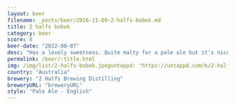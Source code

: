 ```yaml
---
layout: beer
filename: _posts/beer/2016-11-09-2-halfs-bobek.md
title: 2 halfs bobek
category: beer
score: 8
beer-date: "2022-08-07"
desc: "Has a lovely sweetness. Quite malty for a pale ale but it’s nice to have something different"
permalink: /beer/:title.html
img: /img/list/2-halfs-bobek.jpeguntappd: "https://untappd.com/b/2-halfs-brewing-distilling-bobek/4924299"
country: "Australia"
brewery: "2 Halfs Brewing Distilling"
breweryURL: "breweryURL"
style: "Pale Ale - English"
---
```

